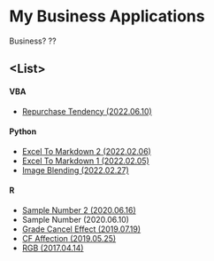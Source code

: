# My Business Applications

Business? \??


## \<List>


#### VBA

- [Repurchase Tendency (2022.06.10)](VBA/RepurchaseTendency#repurchase-tendency-20220610)


#### Python

- [Excel To Markdown 2 (2022.02.06)](Python/ExcelToMarkdown#excel-to-markdown-2-20220206)
- [Excel To Markdown 1 (2022.02.05)](Python/ExcelToMarkdown#excel-to-markdown-1-20220205)
- [Image Blending (2022.02.27)](Python/ImageBlending#image-blending-20220227)


#### R

- [Sample Number 2 (2020.06.16)](R/SampleNumber#sample-number-2-2020616)
- Sample Number (2020.06.10)
- [Grade Cancel Effect (2019.07.19)](R/GradeCancelEffect#grade-cancel-effect-20190719)
- [CF Affection (2019.05.25)](R/CFAffection#cf-affection-20190525)
- [RGB (2017.04.14)](R/rgb#rgb-20170414)